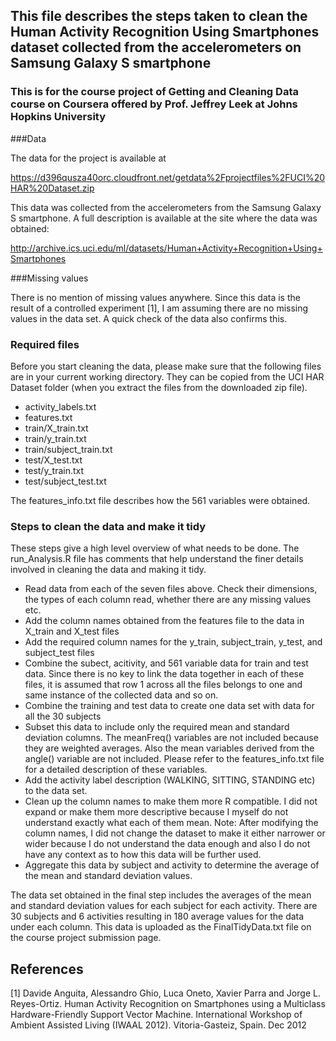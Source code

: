 ## This file describes the steps taken to clean the Human Activity Recognition Using Smartphones dataset collected from the accelerometers on Samsung Galaxy S smartphone
### This is for the course project of Getting and Cleaning Data course on Coursera offered by Prof. Jeffrey Leek at Johns Hopkins University

###Data

The data for the project is available at 

https://d396qusza40orc.cloudfront.net/getdata%2Fprojectfiles%2FUCI%20HAR%20Dataset.zip 

This data was collected from the accelerometers from the Samsung Galaxy S smartphone. A full description is available at the site where the data was obtained:

http://archive.ics.uci.edu/ml/datasets/Human+Activity+Recognition+Using+Smartphones 

###Missing values

There is no mention of missing values anywhere. Since this data is the result of a controlled experiment [1], I am assuming there are no missing values in the data set. A quick check of the data also confirms this. 

### Required files

Before you start cleaning the data, please make sure that the following files are in your current working directory. They can be copied from the UCI HAR Dataset folder (when you extract the files from the downloaded zip file).

* activity_labels.txt
* features.txt
* train/X_train.txt
* train/y_train.txt
* train/subject_train.txt
* test/X_test.txt
* test/y_train.txt
* test/subject_test.txt

The features_info.txt file describes how the 561 variables were obtained.
 
### Steps to clean the data and make it tidy

These steps give a high level overview of what needs to be done. The run_Analysis.R file has comments that help understand the finer details involved in cleaning the data and making it tidy.

* Read data from each of the seven files above. Check their dimensions, the types of each column read, whether there are any missing values etc.
* Add the column names obtained from the features file to the data in X_train and X_test files
* Add the required column names for the y_train, subject_train, y_test, and subject_test files
* Combine the subect, acitivity, and 561 variable data for train and test data. Since there is no key to link the data together in each of these files, it is assumed that row 1 across all the files belongs to one and same instance of the collected data and so on.
* Combine the training and test data to create one data set with data for all the 30 subjects
* Subset this data to include only the required mean and standard deviation columns. The meanFreq() variables are not included because they are weighted averages. Also the mean variables derived from the angle() variable are not included. Please refer to the features_info.txt file for a detailed description of these variables. 
* Add the activity label description (WALKING, SITTING, STANDING etc) to the data set.
* Clean up the column names to make them more R compatible. I did not expand or make them more descriptive because I myself do not understand exactly what each of them mean. 
Note: After modifying the column names, I did not change the dataset to make it either narrower or wider because I do not understand the data enough and also I do not have any context as to how this data will be further used. 
* Aggregate this data by subject and activity to determine the average of the mean and standard deviation values. 

The data set obtained in the final step includes the averages of the mean and standard deviation values for each subject for each activity. There are 30 subjects and 6 activities resulting in 180 average values for the data under each column. This data is uploaded as the FinalTidyData.txt file on the course project submission page.

## References

[1] Davide Anguita, Alessandro Ghio, Luca Oneto, Xavier Parra and Jorge L. Reyes-Ortiz. Human Activity Recognition on Smartphones using a Multiclass Hardware-Friendly Support Vector Machine. International Workshop of Ambient Assisted Living (IWAAL 2012). Vitoria-Gasteiz, Spain. Dec 2012
